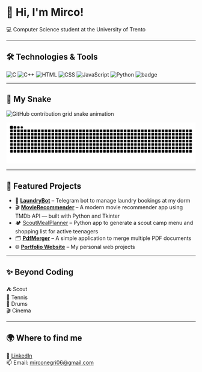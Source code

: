 # 👋 Hi, I'm Mirco!

💻 Computer Science student at the University of Trento   

---

## 🛠️ Technologies & Tools


![C](https://img.shields.io/badge/C-00599C?style=for-the-badge&logo=c&logoColor=white)      ![C++](https://img.shields.io/badge/C++-00599C?style=for-the-badge&logo=cplusplus&logoColor=white)      ![HTML](https://img.shields.io/badge/HTML-E34F26?style=for-the-badge&logo=html5&logoColor=white)      ![CSS](https://img.shields.io/badge/CSS-E34F26?style=for-the-badge&logo=css3&logoColor=white)      ![JavaScript](https://img.shields.io/badge/JavaScript-F7DF1E?style=for-the-badge&logo=javascript&logoColor=black)      ![Python](https://img.shields.io/badge/Python-3776AB?style=for-the-badge&logo=python&logoColor=white) ![badge](https://www.codewars.com/users/mirconegri/badges/small)

---

## 🐍 My Snake
  

  <img alt="GitHub contribution grid snake animation" src="https://raw.githubusercontent.com/mirconegri/mirconegri/output/snake-dark.svg">
  
  ![BEPb's github activity graph](https://raw.githubusercontent.com/mirconegri/mirconegri/output/github-contribution-grid-snake-dark.svg)

  
  
---

## 🚀 Featured Projects

- 🧺 [**LaundryBot**](https://github.com/mirconegri/LaundryBot) – Telegram bot to manage laundry bookings at my dorm  
- 🎬 [**MovieRecommender**](https://github.com/mirconegri/MovieRecommender) – A modern movie recommender app using TMDb API — built with Python and Tkinter  
- 🏕️ [ScoutMealPlanner](https://github.com/mirconegri/ScoutMealPlanner) – Python app to generate a scout camp menu and shopping list for active teenagers
- 🗂️ [**PdfMerger**](https://github.com/mirconegri/PdfMerger) – A simple application to merge multiple PDF documents
- 🌐 [**Portfolio Website**](https://github.com/mirconegri/Portfolio) – My personal web projects

---

## ✨ Beyond Coding
⛺ Scout  
🎾 Tennis  
🥁 Drums  
🎬 Cinema

---

## 🌍 Where to find me
🔗 [LinkedIn](https://www.linkedin.com/in/mirco-negri-263810225)  
📫 Email: mirconegri06@gmail.com
